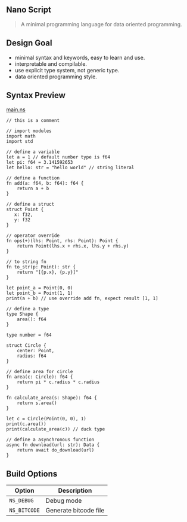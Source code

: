 Nano Script
-----------
> A minimal programming language for data oriented programming.

## Design Goal
- minimal syntax and keywords, easy to learn and use.
- interpretable and compilable.
- use explicit type system, not generic type.
- data oriented programming style.

## Syntax Preview
[main.ns](sample/main.ns)
```ns
// this is a comment

// import modules
import math
import std

// define a variable
let a = 1 // default number type is f64
let pi: f64 = 3.141592653
let hello: str = "hello world" // string literal

// define a function
fn add(a: f64, b: f64): f64 {
    return a + b
}

// define a struct
struct Point {
   x: f32,
   y: f32
}

// operator override
fn ops(+)(lhs: Point, rhs: Point): Point {
    return Point(lhs.x + rhs.x, lhs.y + rhs.y)
}

// to string fn
fn to_str(p: Point): str {
    return "[{p.x}, {p.y}]"
}

let point_a = Point(0, 0)
let point_b = Point(1, 1)
print(a + b) // use override add fn, expect result [1, 1]

// define a type
type Shape {
    area(): f64
}

type number = f64

struct Circle {
    center: Point,
    radius: f64
}

// define area for circle
fn area(c: Circle): f64 {
    return pi * c.radius * c.radius
}

fn calculate_area(s: Shape): f64 {
    return s.area()
}

let c = Circle(Point(0, 0), 1)
print(c.area())
print(calculate_area(c)) // duck type

// define a asynchronous function
async fn download(url: str): Data {
    return await do_download(url)
}
```

## Build Options
| Option         | Description                  |
|----------------|------------------------------|
| `NS_DEBUG`     | Debug mode                   |
| `NS_BITCODE`   | Generate bitcode file        |